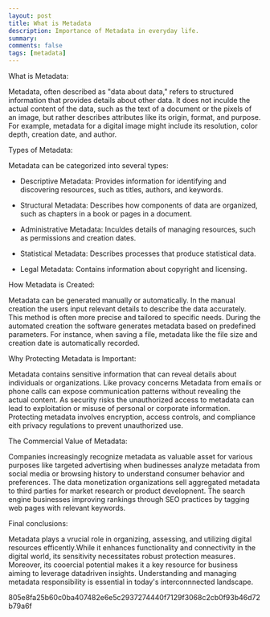 ```yaml
---
layout: post
title: What is Metadata
description: Importance of Metadata in everyday life.
summary:
comments: false
tags: [metadata]
---
```

What is Metadata:

Metadata, often described as "data about data," refers to structured information that provides details about other data. It does not inculde the actual content of the data, such as the text of a document or the pixels of an image, but rather describes attributes like its origin, format, and purpose. For example, metadata for a digital image might include its resolution, color depth, creation date, and author.

Types of Metadata:

Metadata can be categorized into several types:

- Descriptive Metadata: Provides information for identifying and discovering resources, such as titles, authors, and keywords.

- Structural Metadata: Describes how components of data are organized, such as chapters in a book or pages in a document.

- Administrative Metadata: Inculdes details of managing resources, such as permissions and creation dates.

- Statistical Metadata: Describes processes that produce statistical data.

- Legal Metadata: Contains information about copyright and licensing.

How Metadata is Created:

Metadata can be generated manually or automatically. In the manual creation the users input relevant details to describe the data accurately. This method is often more precise and tailored to specific needs. During the automated creation the software generates metadata based on predefined parameters. For instance, when saving a file, metadata like the file size and creation date is automatically recorded.

Why Protecting Metadata is Important:

Metadata contains sensitive information that can reveal details about individuals or organizations. Like provacy concerns Metadata from emails or phone calls can expose communication patterns without revealing the actual content. As security risks the unauthorized access to metadata can lead to exploitation or misuse of personal or corporate information. Protecting metadata involves encryption, access controls, and compliance eith privacy regulations to prevent unauthorized use.

The Commercial Value of Metadata:

Companies increasingly recognize metadata as valuable asset for various purposes like targeted advertising when budinesses analyze metadata from social media or browsing history to understand consumer behavior and preferences. The data monetization organizations sell aggregated metadata to third parties for market research or product developnent. The search engine businesses improving rankings through SEO practices by tagging web pages with relevant keywords.

Final conclusions:

Metadata plays a vrucial role in organizing, assessing, and utilizing digital resources efficently.While it enhances functionality and connectivity in the digital world, its sensitivity necessitates robust protection measures. Moreover, its cooercial potential makes it a key resource for business aiming to leverage datadriven insights. Understanding and managing metadata responsibility is essential in today's interconnnected landscape.

805e8fa25b60c0ba407482e6e5c2937274440f7129f3068c2cb0f93b46d72b79a6f
